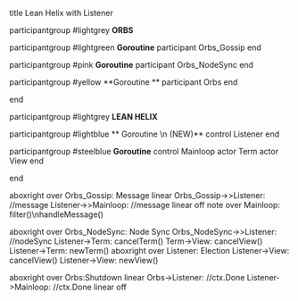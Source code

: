 title Lean Helix with Listener

participantgroup #lightgrey **ORBS**

participantgroup #lightgreen **Goroutine**
participant Orbs_Gossip
end

participantgroup #pink **Goroutine**
participant Orbs_NodeSync
end

participantgroup #yellow **Goroutine **
participant Orbs
end

end

participantgroup #lightgrey **LEAN HELIX**

participantgroup #lightblue ** Goroutine \n   (NEW)**
control Listener
end

participantgroup #steelblue **Goroutine**
control Mainloop
actor Term
actor View
end

end

aboxright over Orbs_Gossip: Message
linear
Orbs_Gossip->>Listener: //message
Listener->>Mainloop: //message
linear off
note over Mainloop: filter()\nhandleMessage()


aboxright over Orbs_NodeSync: Node Sync
Orbs_NodeSync->>Listener: //nodeSync
Listener->Term: cancelTerm()
Term->View: cancelView()
Listener->Term: newTerm()
aboxright over Listener: Election
Listener->View: cancelView()
Listener->View: newView()

aboxright over Orbs:Shutdown
linear
Orbs->Listener: //ctx.Done
Listener->Mainloop: //ctx.Done
linear off


